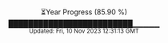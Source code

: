 <p align="center">
⏳Year Progress (85.90 %) <br>
█████████████████████████▁▁▁▁▁ <br>
<sub>Updated: Fri, 10 Nov 2023 12:31:13 GMT</sub>
</p>

